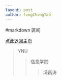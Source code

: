 ```yaml
---
layout: post
author: fengChangTao
---
```

#markdown 区间

[点此返回主页](https://www.qgui.tk)

> YNU
>
> > 信息学院
> >
> > > 冯昌涛